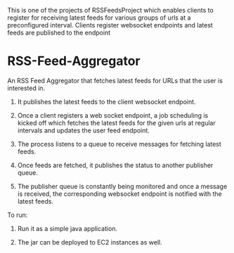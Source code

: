This is one of the projects of RSSFeedsProject which enables clients to register for receiving latest feeds for various groups of urls at a preconfigured interval.
Clients register websocket endpoints and latest feeds are published to the endpoint

RSS-Feed-Aggregator
===================

An RSS Feed Aggregator that fetches latest feeds for URLs that the user is interested in.

1) It publishes the latest feeds to the client websocket endpoint.

2) Once a client registers a web socket endpoint, a job scheduling is kicked off which fetches the latest feeds for the given urls at regular intervals and updates the user feed endpoint.

3) The process listens to a queue to receive messages for fetching latest feeds.

4) Once feeds are fetched, it publishes the status to another publisher queue.

5) The publisher queue is constantly being monitored and once a message is received, the corresponding websocket endpoint is notified with the latest feeds.

To run:

1) Run it as a simple java application.

2) The jar can be deployed to EC2 instances as well.
